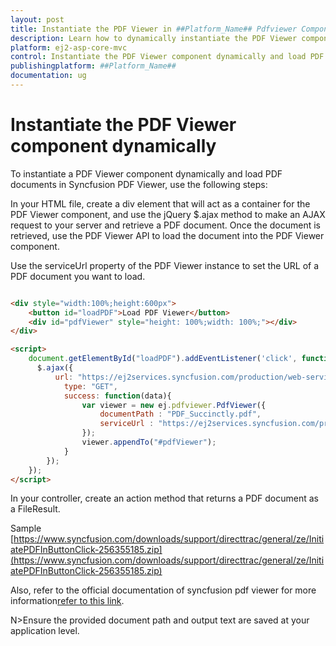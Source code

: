 ```yaml
---
layout: post
title: Instantiate the PDF Viewer in ##Platform_Name## Pdfviewer Component
description: Learn how to dynamically instantiate the PDF Viewer component in Syncfusion ##Platform_Name## Pdfviewer component of Syncfusion Essential JS 2 and more.
platform: ej2-asp-core-mvc
control: Instantiate the PDF Viewer component dynamically and load PDF documents
publishingplatform: ##Platform_Name##
documentation: ug
---
```


# Instantiate the PDF Viewer component dynamically

To instantiate a PDF Viewer component dynamically and load PDF documents in Syncfusion PDF Viewer, use the following steps:

In your HTML file, create a div element that will act as a container for the PDF Viewer component, and use the jQuery $.ajax method to make an AJAX request to your server and retrieve a PDF document. Once the document is retrieved, use the PDF Viewer API to load the document into the PDF Viewer component.

Use the serviceUrl property of the PDF Viewer instance to set the URL of a PDF document you want to load.

```html

<div style="width:100%;height:600px">
    <button id="loadPDF">Load PDF Viewer</button>
    <div id="pdfViewer" style="height: 100%;width: 100%;"></div>
</div>

<script>
    document.getElementById("loadPDF").addEventListener('click', function () {
      $.ajax({
          url: "https://ej2services.syncfusion.com/production/web-services/api/pdfviewer",
            type: "GET",
            success: function(data){
                var viewer = new ej.pdfviewer.PdfViewer({
                    documentPath : "PDF_Succinctly.pdf",
                    serviceUrl : "https://ej2services.syncfusion.com/production/web-services/api/pdfviewer",            
                });
                viewer.appendTo("#pdfViewer");
            }
        });
    });
</script>

```

In your controller, create an action method that returns a PDF document as a FileResult.

Sample [https://www.syncfusion.com/downloads/support/directtrac/general/ze/InitiatePDFInButtonClick-256355185.zip](https://www.syncfusion.com/downloads/support/directtrac/general/ze/InitiatePDFInButtonClick-256355185.zip)

Also, refer to the official documentation of syncfusion pdf viewer for more information[refer to this link](https://ej2.syncfusion.com/aspnetcore/documentation/pdfviewer/getting-started).

N>Ensure the provided document path and output text are saved at your application level.